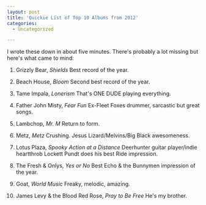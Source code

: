 ```yaml
---
layout: post
title: 'Quickie List of Top 10 Albums from 2012'
categories:
  - Uncategorized

---
```


I wrote these down in about five minutes. There's probably a lot missing but here's what came to mind:

1. Grizzly Bear, <em>Shields</em>
Best record of the year.

2. Beach House, <em>Bloom</em>
Second best record of the year.

3. Tame Impala, <em>Lonerism</em>
That's ONE DUDE playing everything.

4. Father John Misty, <em>Fear Fun</em>
Ex-Fleet Foxes drummer, sarcastic but great songs.

5. Lambchop, <em>Mr. M</em>
Return to form.

6. Metz, <em>Metz</em>
Crushing. Jesus Lizard/Melvins/Big Black awesomeness.

7. Lotus Plaza,<em> Spooky Action at a Distance</em>
Deerhunter guitar player/indie heartthrob Lockett Pundt does his best Ride impression.

8. The Fresh &amp; Onlys, <em>Yes or No</em>
Best Echo &amp; the Bunnymen impression of the year.

9. Goat, <em>World Music</em>
Freaky, melodic, amazing.

10. James Levy &amp; the Blood Red Rose, <em>Pray to Be Free</em>
He's my brother.
